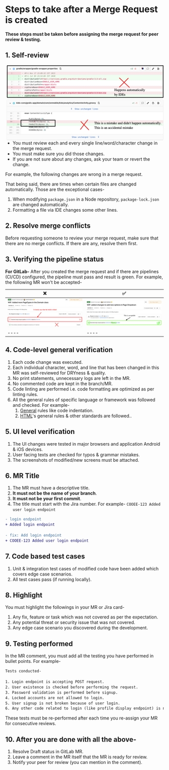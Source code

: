 # Steps to take after a Merge Request is created

**These steps must be taken before assigning the merge request for peer review & testing.**

## 1. Self-review

<img src="../assets/images/code-review/mr-self-review.png" width="500px" align="right">

- You must review each and every single line/word/character change in the merge request.
- You must make sure you did those changes.
- If you are not sure about any changes, ask your team or revert the change.

For example, the following changes are wrong in a merge request.

That being said, there are times when certain files are changed automatically. Those are the exceptional cases-

1. When modifying `package.json` in a Node repository, `package-lock.json` are changed automatically.
2. Formatting a file via IDE changes some other lines.

## 2. Resolve merge conflicts

Before requesting someone to review your merge request, make sure that there are no merge conflicts. If there are any, 
resolve them first.

## 3. Verifying the pipeline status

**For GitLab-** After you created the merge request and if there are pipelines (CI/CD) configured, the pipeline 
must pass and result is green. For example, the following MR won't be accepted-

| ❌ | ✅ |
|----|----|
| <img src="../assets/images/code-review/mr-ci-1.png" width="500px"> | <img src="../assets/images/code-review/mr-ci-2.png" width="500px"> |
|----|----|

## 4. Code-level general verification

1. Each code change was executed.
2. Each individual character, word, and line that has been changed in this MR was self-reviewed for DRYness & quality.
3. No print statements, unnecessary logs are left in the MR.
4. No commented code are kept in the branch/MR.
5. Code linting are performed i.e. code formatting are optimized as per linting rules.
6. All the general rules of specific language or framework was followed and checked. For example-
   1. [General](../1-general/README.md) rules like code indentation.
   2. [HTML](../6-html/README.md)'s general rules & other standards are followed..

## 5. UI level verification

1. The UI changes were tested in major browsers and application Android & iOS devices.
2. User facing texts are checked for typos & grammar mistakes.
3. The screenshots of modified/new screens must be attached.

## 6. MR Title

1. The MR must have a descriptive title.
2. **It must not be the name of your branch**.
3. **It must not be your first commit**.
4. The title must start with the Jira number. For example- `COOEE-123 Added user login endpoint`

```diff
- login endpoint
+ Added login endpoint

- fix: Add login endpoint
+ COOEE-123 Added user login endpoint
```

## 7. Code based test cases

1. Unit & integration test cases of modified code have been added which covers edge case scenarios.
2. All test cases pass (if running locally).

## 8. Highlight

You must highlight the followings in your MR or Jira card-

1. Any fix, feature or task which was not covered as per the expectation.
2. Any potential threat or security issue that was not covered.
3. Any edge case scenario you discovered during the development.

## 9. Testing performed

In the MR comment, you must add all the testing you have performed in bullet points. For example-

```html
Tests conducted-

1. Login endpoint is accepting POST request.
2. User existence is checked before performing the request.
3. Password validation is performed before signup.
4. Locked accounts are not allowed to login.
5. User signup is not broken because of user login.
6. Any other code related to login (like profile display endpoint) is not effected.
```

These tests must be re-performed after each time you re-assign your MR for consecutive reviews.

## 10. After you are done with all the above-

1. Resolve Draft status in GitLab MR.
2. Leave a comment in the MR itself that the MR is ready for review.
3. Notify your peer for review (you can mention in the comment).
